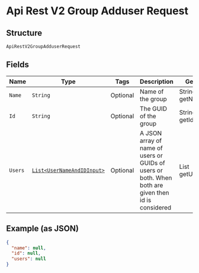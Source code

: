 
# Api Rest V2 Group Adduser Request

## Structure

`ApiRestV2GroupAdduserRequest`

## Fields

| Name | Type | Tags | Description | Getter | Setter |
|  --- | --- | --- | --- | --- | --- |
| `Name` | `String` | Optional | Name of the group | String getName() | setName(String name) |
| `Id` | `String` | Optional | The GUID of the group | String getId() | setId(String id) |
| `Users` | [`List<UserNameAndIDInput>`](/doc/models/user-name-and-id-input.md) | Optional | A JSON array of name of users or GUIDs of users or both. When both are given then id is considered | List<UserNameAndIDInput> getUsers() | setUsers(List<UserNameAndIDInput> users) |

## Example (as JSON)

```json
{
  "name": null,
  "id": null,
  "users": null
}
```

